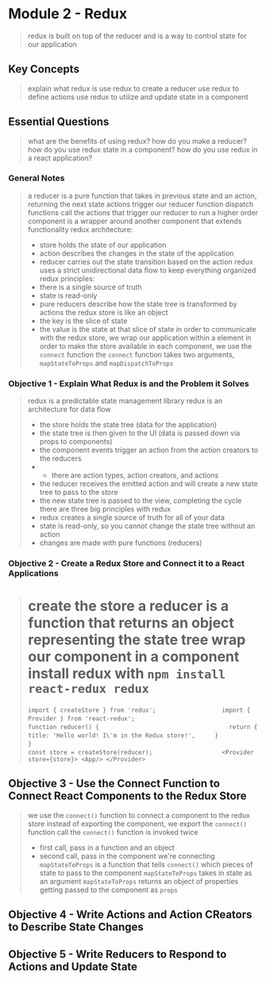 # Module 2 - Redux
> redux is built on top of the reducer and is a way to control state for our application

## Key Concepts
> explain what redux is
> use redux to create a reducer
> use redux to define actions
> use redux to utilize and update state in a component

## Essential Questions
> what are the benefits of using redux?
> how do you make a reducer?
> how do you use redux state in a component?
> how do you use redux in a react application?

### General Notes
> a reducer is a pure function that takes in previous state and an action, returning the next state
> actions trigger our reducer function
> dispatch functions call the actions that trigger our reducer to run
> a higher order component is a wrapper around another component that extends functionality
> redux architecture: 
> - store holds the state of our application
> - action describes the changes in the state of the application
> - reducer carries out the state transition based on the action
> redux uses a strict unidirectional data flow to keep everything organized
> redux principles:
> - there is a single source of truth
> - state is read-only
> - pure reducers describe how the state tree is transformed by actions
> the redux store is like an object
> - the key is the slice of state
> - the value is the state at that slice of state
> in order to communicate with the redux store, we wrap our application within a <Provider> element
> in order to make the store available in each component, we use the `connect` function
> the `connect` function takes two arguments, `mapStateToProps` and `mapDispatchToProps`

### Objective 1 - Explain What Redux is and the Problem it Solves
> redux is a predictable state management library
> redux is an architecture for data flow
> - the store holds the state tree (data for the application)
> - the state tree is then given to the UI (data is passed down via props to components)
> - the component events trigger an action from the action creators to the reducers
> - - there are action types, action creators, and actions
> - the reducer receives the emitted action and will create a new state tree to pass to the store
> - the new state tree is passed to the view, completing the cycle
> there are three big principles with redux
> - redux creates a single source of truth for all of your data
> - state is read-only, so you cannot change the state tree without an action
> - changes are made with pure functions (reducers)

### Objective 2 - Create a Redux Store and Connect it to a React Applications
> create the store
> a reducer is a function that returns an object representing the state tree
> wrap our <App> component in a <Provider> component
> install redux with `npm install react-redux redux`
> ==========================================================
> ` import { createStore } from 'redux';                   `
> ` import { Provider } from 'react-redux';                `
> `                                                        `
> ` function reducer() {                                   `
> `   return {                                             `
> `     title: 'Hello world! I\'m in the Redux store!',    `
> `   }                                                    `
> ` }                                                      `
> `                                                        `
> ` const store = createStore(reducer);                    `
> ` <Provider store={store}> <App/> </Provider>            `

## Objective 3 - Use the Connect Function to Connect React Components to the Redux Store
> we use the `connect()` function to connect a component to the redux store
> instead of exporting the component, we export the `connect()` function call
> the `connect()` function is invoked twice
> - first call, pass in a function and an object
> - second call, pass in the component we're connecting
> `mapStateToProps` is a function that tells `connect()` which pieces of state to pass to the component
> `mapStateToProps` takes in state as an argument
> `mapStateToProps` returns an object of properties getting passed to the component as `props`

## Objective 4 - Write Actions and Action CReators to Describe State Changes
> 

## Objective 5 - Write Reducers to Respond to Actions and Update State
> 